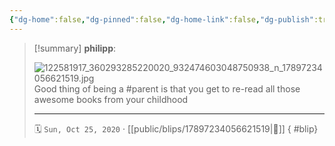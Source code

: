 ```yaml
---
{"dg-home":false,"dg-pinned":false,"dg-home-link":false,"dg-publish":true,"type":"blip","disabled rules":["yaml-title","yaml-title-alias","file-name-heading"],"title":"philipp on instagram @ 2020-10-25","created-date":"2020-10-25T11:00:00","updated-date":"2025-05-02T17:43:08","dg-path":"blips/17897234056621519.md","permalink":"/blips/17897234056621519/","dgPassFrontmatter":true}
---
```


> [!summary] **philipp**:
>
> ![122581917_360293285220020_932474603048750938_n_17897234056621519.jpg](/img/user/attachments/122581917_360293285220020_932474603048750938_n_17897234056621519.jpg)
> Good thing of being a #parent is that you get to re-read all those awesome books from your childhood
> - - -
>
> 🗓️ `Sun, Oct 25, 2020` · [[public/blips/17897234056621519\|🔗]]
{ #blip}

